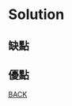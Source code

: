 # Solution

## 缺點

## 優點

[BACK](https://www.notion.so/File-System-4f8a31e68d2445f2925482e11e5899e5)